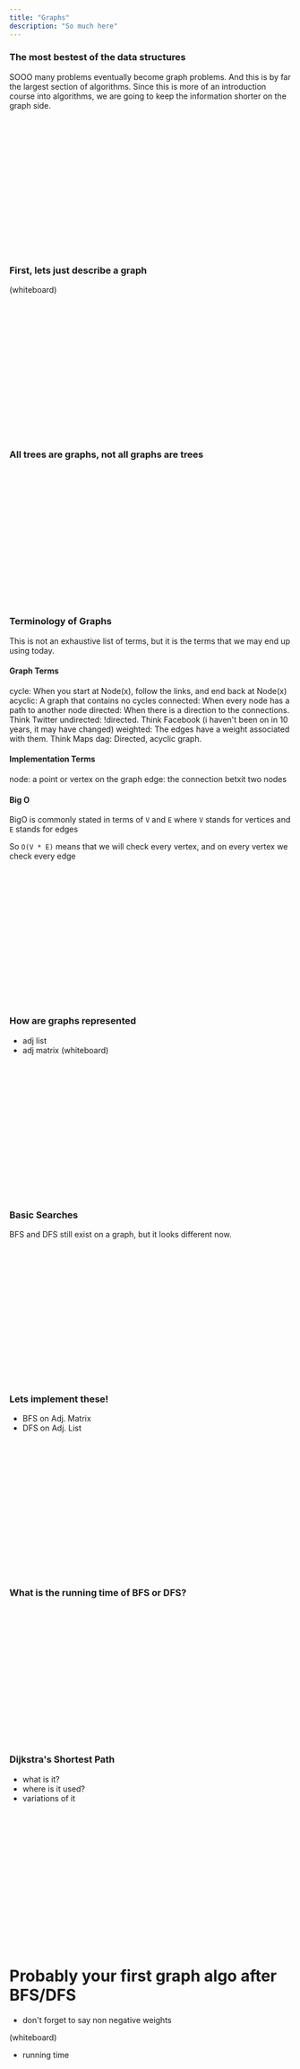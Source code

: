 ```yaml
---
title: "Graphs"
description: "So much here"
---
```


### The most bestest of the data structures
SOOO many problems eventually become graph problems.  And this is by far the
largest section of algorithms.  Since this is more of an introduction course
into algorithms, we are going to keep the information shorter on the graph side.

<br/>
<br/>
<br/>
<br/>
<br/>
<br/>
<br/>
<br/>
<br/>
<br/>
<br/>
<br/>
<br/>
<br/>

### First, lets just describe a graph
(whiteboard)

<br/>
<br/>
<br/>
<br/>
<br/>
<br/>
<br/>
<br/>
<br/>
<br/>
<br/>
<br/>
<br/>
<br/>

### All trees are graphs, not all graphs are trees

<br/>
<br/>
<br/>
<br/>
<br/>
<br/>
<br/>
<br/>
<br/>
<br/>
<br/>
<br/>
<br/>
<br/>

### Terminology of Graphs
This is not an exhaustive list of terms, but it is the terms that we may end up
using today.

#### Graph Terms
cycle: When you start at Node(x), follow the links, and end back at Node(x)
acyclic: A graph that contains no cycles
connected: When every node has a path to another node
directed: When there is a direction to the connections.  Think Twitter
undirected: !directed.  Think Facebook (i haven't been on in 10 years, it may have changed)
weighted: The edges have a weight associated with them.  Think Maps
dag: Directed, acyclic graph.

#### Implementation Terms
node: a point or vertex on the graph
edge: the connection betxit two nodes


#### Big O
BigO is commonly stated in terms of `V` and `E` where `V` stands for vertices
and `E` stands for edges

So `O(V * E)` means that we will check every vertex, and on every vertex we check
every edge

<br/>
<br/>
<br/>
<br/>
<br/>
<br/>
<br/>
<br/>
<br/>
<br/>
<br/>
<br/>
<br/>
<br/>

### How are graphs represented
* adj list
* adj matrix
(whiteboard)

<br/>
<br/>
<br/>
<br/>
<br/>
<br/>
<br/>
<br/>
<br/>
<br/>
<br/>
<br/>
<br/>
<br/>

### Basic Searches
BFS and DFS still exist on a graph, but it looks different now.

<br/>
<br/>
<br/>
<br/>
<br/>
<br/>
<br/>
<br/>
<br/>
<br/>
<br/>
<br/>
<br/>
<br/>

### Lets implement these!
* BFS on Adj. Matrix
* DFS on Adj. List

<br/>
<br/>
<br/>
<br/>
<br/>
<br/>
<br/>
<br/>
<br/>
<br/>
<br/>
<br/>
<br/>
<br/>

### What is the running time of BFS or DFS?

<br/>
<br/>
<br/>
<br/>
<br/>
<br/>
<br/>
<br/>
<br/>
<br/>
<br/>
<br/>
<br/>
<br/>

### Dijkstra's Shortest Path
* what is it?
* where is it used?
* variations of it

<br/>
<br/>
<br/>
<br/>
<br/>
<br/>
<br/>
<br/>
<br/>
<br/>
<br/>
<br/>
<br/>
<br/>

# Probably your first graph algo after BFS/DFS
* don't forget to say non negative weights

(whiteboard)
* running time

<br/>
<br/>
<br/>
<br/>
<br/>
<br/>
<br/>
<br/>
<br/>
<br/>
<br/>
<br/>
<br/>
<br/>

